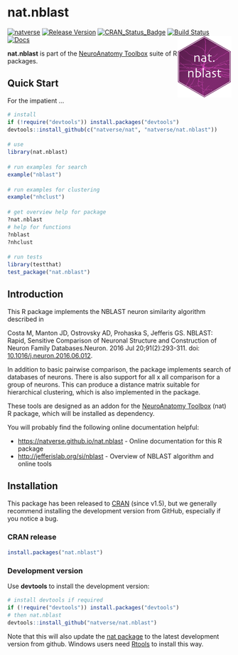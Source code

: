 # nat.nblast
<!-- badges: start -->
[![natverse](https://img.shields.io/badge/natverse-Part%20of%20the%20natverse-a241b6)](https://natverse.github.io)
[![Release Version](https://img.shields.io/github/release/natverse/nat.nblast.svg)](https://github.com/natverse/nat.nblast/releases/latest) 
[![CRAN_Status_Badge](http://www.r-pkg.org/badges/version/nat.nblast)](https://cran.r-project.org/package=nat.nblast) 
[![Build Status](https://travis-ci.org/natverse/nat.nblast.svg?branch=master)](https://travis-ci.org/natverse/nat.nblast)
[![Docs](https://img.shields.io/badge/docs-100%25-brightgreen.svg)](https://natverse.github.io/nat.nblast/reference/)
<img src="man/figures/logo.svg" align="right" height="139" />
<!-- badges: end -->

**nat.nblast** is part of the [NeuroAnatomy Toolbox](https://jefferislab.github.io/)
suite of R packages.

## Quick Start

For the impatient ...

```r
# install
if (!require("devtools")) install.packages("devtools")
devtools::install_github(c("natverse/nat", "natverse/nat.nblast"))

# use
library(nat.nblast)

# run examples for search
example("nblast")

# run examples for clustering
example("nhclust")

# get overview help for package
?nat.nblast
# help for functions
?nblast
?nhclust

# run tests
library(testthat)
test_package("nat.nblast")
```

## Introduction
This R package implements the NBLAST neuron similarity algorithm described in

Costa M, Manton JD, Ostrovsky AD, Prohaska S, Jefferis GS.
NBLAST: Rapid, Sensitive Comparison of Neuronal Structure and Construction of Neuron Family
Databases.Neuron. 2016 Jul 20;91(2):293-311. doi:
[10.1016/j.neuron.2016.06.012](http://doi.org/10.1016/j.neuron.2016.06.012). 

In addition to basic pairwise comparison, the package implements search of
databases of neurons. There is also support for all x all comparison for a group
of neurons. This can produce a distance matrix suitable for hierarchical clustering,
which is also implemented in the package.

These tools are designed as an addon for the [NeuroAnatomy Toolbox](https://natverse.github.io/nat)
(nat) R package, which will be installed as dependency.

You will probably find the following online documentation helpful:

* https://natverse.github.io/nat.nblast - Online documentation for this R package
* http://jefferislab.org/si/nblast - Overview of NBLAST algorithm and online tools 

## Installation
This package has been released to [CRAN](https://cran.r-project.org/package=nat.nblast)
(since v1.5), but we generally recommend installing the development version from
GitHub, especially if you notice a bug.

### CRAN release
```r
install.packages("nat.nblast")
```

### Development version
Use **devtools** to install the development version:

```r
# install devtools if required
if (!require("devtools")) install.packages("devtools")
# then nat.nblast
devtools::install_github("natverse/nat.nblast")
```
Note that this will also update the [nat package](https://github.com/natverse/nat)
to the latest development version from github. Windows users need 
[Rtools](http://www.murdoch-sutherland.com/Rtools/) to install this way.


